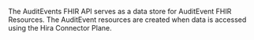The AuditEvents FHIR API serves as a data store for AuditEvent FHIR Resources. The AuditEvent resources are created when data is accessed using the Hira Connector Plane.
